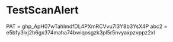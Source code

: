 # TestScanAlert
PAT = ghp_ApH07wTahlmdfDL4PXmRCVvu7l3Y8b3YsX4P
abc2 = e5bfy3lxj2h6gx374maha74bwiqosgzk3pl5r5nvyaxpzvppz2xl
